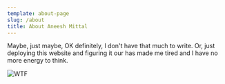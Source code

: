 ```yaml
---
template: about-page
slug: /about
title: About Aneesh Mittal
---
```

Maybe, just maybe, OK definitely, I don't have that much to write.
Or, just deploying this website and figuring it our has made me tired and I have no more energy to think.

![WTF](https://live.staticflickr.com/65535/52487915579_59b3084cbf_b.jpg "WTF")